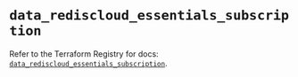 # `data_rediscloud_essentials_subscription`

Refer to the Terraform Registry for docs: [`data_rediscloud_essentials_subscription`](https://registry.terraform.io/providers/redislabs/rediscloud/2.7.1/docs/data-sources/essentials_subscription).
